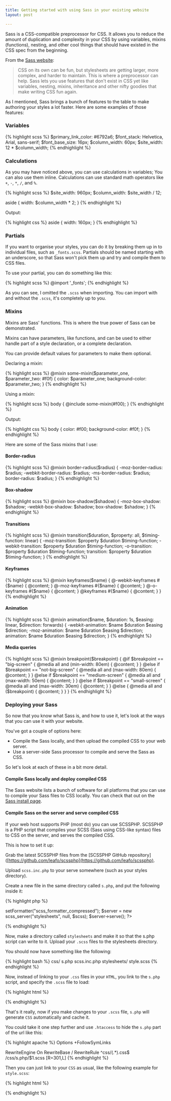 ```yaml
---
title: Getting started with using Sass in your existing website
layout: post

---
```

Sass is a CSS-compatible preprocessor for CSS. It allows you to reduce the amount of duplication and complexity in your CSS by using variables, mixins (functions), nesting, and other cool things that should have existed in the CSS spec from the beginning.

<!-- more -->

From the [Sass website](http://sass-lang.com/):

> CSS on its own can be fun, but stylesheets are getting larger, more complex, and harder to maintain. This is where a preprocessor can help. Sass lets you use features that don't exist in CSS yet like variables, nesting, mixins, inheritance and other nifty goodies that make writing CSS fun again.

As I mentioned, Sass brings a bunch of features to the table to make authoring your styles a lot faster. Here are some examples of those features:

### Variables

{% highlight scss %}
$primary_link_color: #6792a6;
$font_stack: Helvetica, Arial, sans-serif;
$font_base_size: 16px;
$column_width: 60px;
$site_width: 12 * $column_width;
{% endhighlight %}

### Calculations

As you may have noticed above, you can use calculations in variables; You can also use them inline. Calculations can use standard math operators like `+`, `-`, `*`, `/`, and `%`.

{% highlight scss %}
$site_width: 960px;
$column_width: $site_width / 12;

aside {
    width: $column_width * 2;
}
{% endhighlight %}

Output:

{% highlight css %}
aside {
    width: 160px;
}
{% endhighlight %}


### Partials

If you want to organise your styles, you can do it by breaking them up in to individual files, such as `_fonts.scss`. Partials should be named starting with an underscore, so that Sass won't pick them up and try and compile them to CSS files.

To use your partial, you can do something like this:

{% highlight scss %}
@import '_fonts';
{% endhighlight %}

As you can see, I omitted the `.scss` when importing. You can import with and without the `.scss`, it's completely up to you.

### Mixins

Mixins are Sass' functions. This is where the true power of Sass can be demonstrated.

Mixins can have parameters, like functions, and can be used to either handle part of a style declaration, or a complete declaration.

You can provide default values for parameters to make them optional.

Declaring a mixin:

{% highlight scss %}
@mixin some-mixin($parameter_one, $parameter_two: #f0f) {
    color: $parameter_one;
    background-color: $parameter_two;
}
{% endhighlight %}

Using a mixin:

{% highlight scss %}
body {
    @include some-mixin(#f00);
}
{% endhighlight %}

Output:

{% highlight css %}
body {
    color: #f00;
    background-color: #f0f;
}
{% endhighlight %}

Here are some of the Sass mixins that I use:

#### Border-radius

{% highlight scss %}
@mixin border-radius($radius) {
    -moz-border-radius: $radius;
    -webkit-border-radius: $radius;
    -ms-border-radius: $radius;
    border-radius: $radius;
}
{% endhighlight %}

#### Box-shadow

{% highlight scss %}
@mixin box-shadow($shadow) {
    -moz-box-shadow: $shadow;
    -webkit-box-shadow: $shadow;
    box-shadow: $shadow;
}
{% endhighlight %}

#### Transitions

{% highlight scss %}
@mixin transition($duration, $property: all, $timing-function: linear) {
    -moz-transition: $property $duration $timing-function;
    -webkit-transition: $property $duration $timing-function;
    -o-transition: $property $duration $timing-function;
    transition: $property $duration $timing-function;
}
{% endhighlight %}

#### Keyframes

{% highlight scss %}
@mixin keyframes($name) {
    @-webkit-keyframes #{$name} {
        @content;
    }
    @-moz-keyframes #{$name} {
        @content;
    }
    @-o-keyframes #{$name} {
        @content;
    }
    @keyframes #{$name} {
        @content;
    }
}
{% endhighlight %}

#### Animation

{% highlight scss %}
@mixin animation($name, $duration: 1s, $easing: linear, $direction: forwards) {
    -webkit-animation: $name $duration $easing $direction;
    -moz-animation: $name $duration $easing $direction;
    animation: $name $duration $easing $direction;
}
{% endhighlight %}

#### Media queries

{% highlight scss %}
@mixin breakpoint($breakpoint) {
    @if $breakpoint == "big-screen" {
        @media all and (min-width: 80em) {
            @content;
        }
    }
    @else if $breakpoint == "not-big-screen" {
        @media all and (max-width: 80em) {
            @content;
        }
    }
    @else if $breakpoint == "medium-screen" {
        @media all and (max-width: 50em) {
            @content;
        }
    }
    @else if $breakpoint == "small-screen" {
        @media all and (max-width: 30em)  {
            @content;
        }
    }
    @else {
        @media all and ($breakpoint) {
            @content;
        }
    }
}
{% endhighlight %}

### Deploying your Sass

So now that you know what Sass is, and how to use it, let's look at the ways that you can use it with your website.

You've got a couple of options here:

- Compile the Sass locally, and then upload the compiled CSS to your web server.
- Use a server-side Sass processor to compile and serve the Sass as CSS.

So let's look at each of these in a bit more detail.

#### Compile Sass locally and deploy compiled CSS

The Sass website lists a bunch of software for all platforms that you can use to compile your Sass files to CSS locally. You can check that out on the [Sass install page](http://sass-lang.com/install).

#### Compile Sass on the server and serve compiled CSS

If your web host supports PHP (most do) you can use SCSSPHP. SCSSPHP is a PHP script that compiles your SCSS (Sass using CSS-like syntax) files to CSS on the server, and serves the compiled CSS.

This is how to set it up:

Grab the latest SCSSPHP files from the [SCSSPHP GitHub repository]([https://github.com/leafo/scssphp](https://github.com/leafo/scssphp).

Upload `scss.inc.php` to your serve somewhere (such as your styles directory).

Create a new file in the same directory called `s.php`, and put the following inside it:

{% highlight php %}
<?php
require "scss.inc.php";
$scss = new scssc();
$scss->setFormatter("scss_formatter_compressed");
$server = new scss_server("stylesheets", null, $scss);
$server->serve();
?>
{% endhighlight %}

Now, make a directory called `stylesheets` and make it so that the s.php script can write to it. Upload your `.scss` files to the stylesheets directory.

You should now have something like the following:

{% highlight bash %}
css/
    s.php
    scss.inc.php
    stylesheets/
        style.scss
{% endhighlight %}

Now, instead of linking to your `.css` files in your `HTML`, you link to the `s.php` script, and specify the `.scss` file to load:

{% highlight html %}
<link rel="stylesheet" href="css/s.php/style.scss" />
{% endhighlight %}

That's it really, now if you make changes to your `.scss` file, `s.php` will generate `CSS` automatically and cache it.

You could take it one step further and use `.htaccess` to hide the `s.php` part of the url like this:

{% highlight apache %}
Options +FollowSymLinks

RewriteEngine On
RewriteBase /
RewriteRule ^css/(.*)\.css$ /css/s.php/$1.scss [R=301,L]
{% endhighlight %}

Then you can just link to your `CSS` as usual, like the following example for `style.scss`:

{% highlight html %}
<link rel="stylesheet" href="css/style.css" />
{% endhighlight %}

